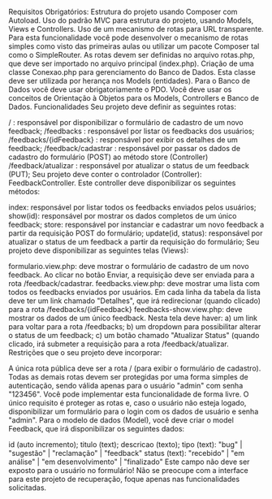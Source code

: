 Requisitos Obrigatórios:
Estrutura do projeto usando Composer com Autoload.
Uso do padrão MVC para estrutura do projeto, usando Models, Views e Controllers.
Uso de um mecanismo de rotas para URL transparente. Para esta funcionalidade você pode desenvolver o mecanismo de rotas simples como visto das primeiras aulas ou utilizar um pacote Composer tal como o SimpleRouter. As rotas devem ser definidas no arquivo rotas.php, que deve ser importado no arquivo principal (index.php).
Criação de uma classe Conexao.php para gerenciamento do Banco de Dados. Esta classe deve ser utilizada por herança nos Models (entidades). Para o Banco de Dados você deve usar obrigatoriamente o PDO.
Você deve usar os conceitos de Orientação à Objetos para os Models, Controllers e Banco de Dados.
Funcionalidades
Seu projeto deve definir as seguintes rotas:

/ : responsável por disponibilizar o formulário de cadastro de um novo feedback;
/feedbacks : responsável por listar os feedbacks dos usuários;
/feedbacks/{idFeedback} : responsável por exibir os detalhes de um feedback;
/feedback/cadastrar : responsável por passar os dados de cadastro do formulário (POST) ao método store (Controller)
/feedback/atualizar : responsável por atualizar o status de um feedback (PUT);
Seu projeto deve conter o controlador (Controller): FeedbackController. Este controller deve disponibilizar os seguintes métodos:

index: responsável por listar todos os feedbacks enviados pelos usuários;
show(id): responsável por mostrar os dados completos de um único feedback;
store: responsável por instanciar e cadastrar um novo feedback a partir da requisição POST do formulário;
update(id, status): responsável por atualizar o status de um feedback a partir da requisição do formulário;
Seu projeto deve disponibilizar as seguintes telas (Views):

formulario.view.php: deve mostrar o formulário de cadastro de um novo feedback. Ao clicar no botão Enviar, a requisição deve ser enviada para a rota /feedback/cadastrar.
feedbacks.view.php: deve mostrar uma lista com todos os feedbacks enviados por usuários. Em cada linha da tabela da lista deve ter um link chamado "Detalhes", que irá redirecionar (quando clicado) para a rota /feedbacks/{idFeedback}
feedbacks-show.view.php: deve mostrar os dados de um único feedback. Nesta tela deve haver: a) um link para voltar para a rota /feedbacks; b) um dropdown para possibilitar alterar o status de um feedback; c) um botão chamado "Atualizar Status" (quando clicado, irá submeter a requisição para a rota /feedback/atualizar.
Restrições que o seu projeto deve incorporar:

A única rota pública deve ser a rota / (para exibir o formulário de cadastro). Todas as demais rotas devem ser protegidas por uma forma simples de autenticação, sendo válida apenas para o usuário "admin" com senha "123456". Você pode implementar esta funcionalidade de forma livre. O único requisito é proteger as rotas e, caso o usuário não esteja logado, disponibilizar um formulário para o login com os dados de usuário e senha "admin".
Para o modelo de dados (Model), você deve criar o model Feedback, que irá disponibilizar os seguintes dados:

id (auto incremento);
titulo (text);
descricao (texto);
tipo (text): "bug" | "sugestão" | "reclamação" | "feedback"
status (text): "recebido" | "em análise" | "em desenvolvimento" | "finalizado" Este campo não deve ser exposto para o usuário no formulário!
Não se preocupe com a interface para este projeto de recuperação, foque apenas nas funcionalidades solicitadas.